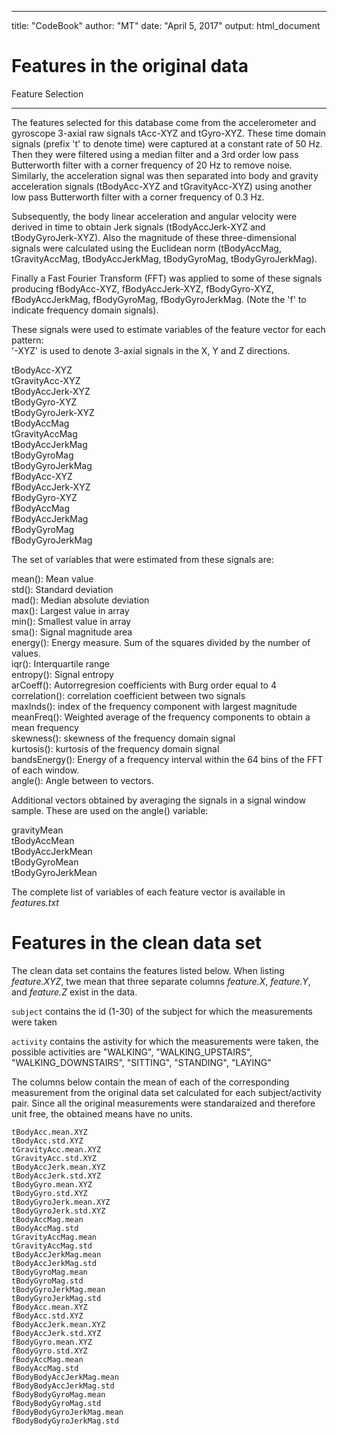 ---
title: "CodeBook"
author: "MT"
date: "April 5, 2017"
output: html_document



# Features in the original data

Feature Selection 
___________________

The features selected for this database come from the accelerometer and gyroscope 3-axial raw signals tAcc-XYZ and tGyro-XYZ. These time domain signals (prefix 't' to denote time) were captured at a constant rate of 50 Hz. Then they were filtered using a median filter and a 3rd order low pass Butterworth filter with a corner frequency of 20 Hz to remove noise. Similarly, the acceleration signal was then separated into body and gravity acceleration signals (tBodyAcc-XYZ and tGravityAcc-XYZ) using another low pass Butterworth filter with a corner frequency of 0.3 Hz. 

Subsequently, the body linear acceleration and angular velocity were derived in time to obtain Jerk signals (tBodyAccJerk-XYZ and tBodyGyroJerk-XYZ). Also the magnitude of these three-dimensional signals were calculated using the Euclidean norm (tBodyAccMag, tGravityAccMag, tBodyAccJerkMag, tBodyGyroMag, tBodyGyroJerkMag). 

Finally a Fast Fourier Transform (FFT) was applied to some of these signals producing fBodyAcc-XYZ, fBodyAccJerk-XYZ, fBodyGyro-XYZ, fBodyAccJerkMag, fBodyGyroMag, fBodyGyroJerkMag. (Note the 'f' to indicate frequency domain signals). 

These signals were used to estimate variables of the feature vector for each pattern:  
'-XYZ' is used to denote 3-axial signals in the X, Y and Z directions.

tBodyAcc-XYZ  
tGravityAcc-XYZ  
tBodyAccJerk-XYZ  
tBodyGyro-XYZ  
tBodyGyroJerk-XYZ  
tBodyAccMag  
tGravityAccMag  
tBodyAccJerkMag  
tBodyGyroMag  
tBodyGyroJerkMag  
fBodyAcc-XYZ    
fBodyAccJerk-XYZ  
fBodyGyro-XYZ  
fBodyAccMag  
fBodyAccJerkMag  
fBodyGyroMag  
fBodyGyroJerkMag  

The set of variables that were estimated from these signals are: 

mean(): Mean value  
std(): Standard deviation  
mad(): Median absolute deviation   
max(): Largest value in array  
min(): Smallest value in array  
sma(): Signal magnitude area  
energy(): Energy measure. Sum of the squares divided by the number of values.   
iqr(): Interquartile range   
entropy(): Signal entropy  
arCoeff(): Autorregresion coefficients with Burg order equal to 4  
correlation(): correlation coefficient between two signals  
maxInds(): index of the frequency component with largest magnitude  
meanFreq(): Weighted average of the frequency components to obtain a mean frequency  
skewness(): skewness of the frequency domain signal   
kurtosis(): kurtosis of the frequency domain signal   
bandsEnergy(): Energy of a frequency interval within the 64 bins of the FFT of each   window.  
angle(): Angle between to vectors.    

Additional vectors obtained by averaging the signals in a signal window sample. These are used on the angle() variable:  

gravityMean  
tBodyAccMean  
tBodyAccJerkMean  
tBodyGyroMean  
tBodyGyroJerkMean  

The complete list of variables of each feature vector is available in *features.txt*

# Features in the clean data set

The clean data set contains the features listed below. When listing *feature.XYZ*, twe mean that three separate columns *feature.X*, *feature.Y*, and *feature.Z* exist in the data. 

`subject`       contains the id (1-30) of the subject for which the measurements were taken

`activity`       contains the astivity for which the measurements were taken, the possible activities are  "WALKING", "WALKING_UPSTAIRS", "WALKING_DOWNSTAIRS", "SITTING", "STANDING", "LAYING"


The columns below contain the mean of each of the corresponding measurement from the original data set calculated for each subject/activity pair. Since all the original measurements were standaraized and therefore unit free, the obtained means have no units.


`tBodyAcc.mean.XYZ`  
`tBodyAcc.std.XYZ`  
`tGravityAcc.mean.XYZ`  
`tGravityAcc.std.XYZ`  
`tBodyAccJerk.mean.XYZ`  
`tBodyAccJerk.std.XYZ`  
`tBodyGyro.mean.XYZ`  
`tBodyGyro.std.XYZ`  
`tBodyGyroJerk.mean.XYZ`  
`tBodyGyroJerk.std.XYZ`  
`tBodyAccMag.mean`  
`tBodyAccMag.std`  
`tGravityAccMag.mean`  
`tGravityAccMag.std`  
`tBodyAccJerkMag.mean`  
`tBodyAccJerkMag.std`  
`tBodyGyroMag.mean`  
`tBodyGyroMag.std`  
`tBodyGyroJerkMag.mean`  
`tBodyGyroJerkMag.std`  
`fBodyAcc.mean.XYZ`  
`fBodyAcc.std.XYZ`  
`fBodyAccJerk.mean.XYZ`  
`fBodyAccJerk.std.XYZ`  
`fBodyGyro.mean.XYZ`  
`fBodyGyro.std.XYZ`  
`fBodyAccMag.mean`  
`fBodyAccMag.std`  
`fBodyBodyAccJerkMag.mean`  
`fBodyBodyAccJerkMag.std`  
`fBodyBodyGyroMag.mean`  
`fBodyBodyGyroMag.std`  
`fBodyBodyGyroJerkMag.mean`  
`fBodyBodyGyroJerkMag.std`  